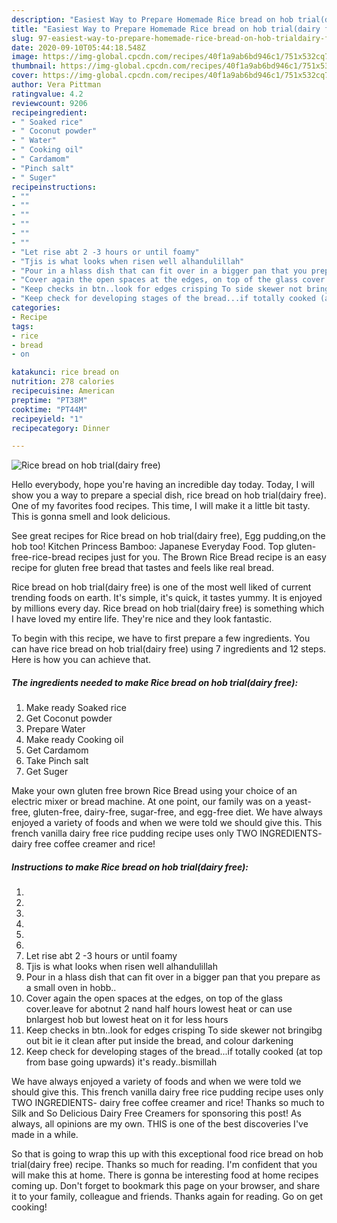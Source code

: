 ```yaml
---
description: "Easiest Way to Prepare Homemade Rice bread on hob trial(dairy free)"
title: "Easiest Way to Prepare Homemade Rice bread on hob trial(dairy free)"
slug: 97-easiest-way-to-prepare-homemade-rice-bread-on-hob-trialdairy-free
date: 2020-09-10T05:44:18.548Z
image: https://img-global.cpcdn.com/recipes/40f1a9ab6bd946c1/751x532cq70/rice-bread-on-hob-trialdairy-free-recipe-main-photo.jpg
thumbnail: https://img-global.cpcdn.com/recipes/40f1a9ab6bd946c1/751x532cq70/rice-bread-on-hob-trialdairy-free-recipe-main-photo.jpg
cover: https://img-global.cpcdn.com/recipes/40f1a9ab6bd946c1/751x532cq70/rice-bread-on-hob-trialdairy-free-recipe-main-photo.jpg
author: Vera Pittman
ratingvalue: 4.2
reviewcount: 9206
recipeingredient:
- " Soaked rice"
- " Coconut powder"
- " Water"
- " Cooking oil"
- " Cardamom"
- "Pinch salt"
- " Suger"
recipeinstructions:
- ""
- ""
- ""
- ""
- ""
- ""
- "Let rise abt 2 -3 hours or until foamy"
- "Tjis is what looks when risen well alhandulillah"
- "Pour in a hlass dish that can fit over in a bigger pan that you prepare as a small oven in hobb.."
- "Cover again the open spaces at the edges, on top of the glass cover.leave for abotnut 2 nand half hours lowest heat or can use bnlargest hob but lowest heat on it for less hours"
- "Keep checks in btn..look for edges crisping To side skewer not bringibg out bit ie it clean after put inside the bread, and colour darkening"
- "Keep check for developing stages of the bread...if totally cooked (at top from base going upwards) it&#39;s ready..bismillah"
categories:
- Recipe
tags:
- rice
- bread
- on

katakunci: rice bread on 
nutrition: 278 calories
recipecuisine: American
preptime: "PT38M"
cooktime: "PT44M"
recipeyield: "1"
recipecategory: Dinner

---
```



![Rice bread on hob trial(dairy free)](https://img-global.cpcdn.com/recipes/40f1a9ab6bd946c1/751x532cq70/rice-bread-on-hob-trialdairy-free-recipe-main-photo.jpg)

Hello everybody, hope you're having an incredible day today. Today, I will show you a way to prepare a special dish, rice bread on hob trial(dairy free). One of my favorites food recipes. This time, I will make it a little bit tasty. This is gonna smell and look delicious.

See great recipes for Rice bread on hob trial(dairy free), Egg pudding,on the hob too! Kitchen Princess Bamboo: Japanese Everyday Food. Top gluten-free-rice-bread recipes just for you. The Brown Rice Bread recipe is an easy recipe for gluten free bread that tastes and feels like real bread.

Rice bread on hob trial(dairy free) is one of the most well liked of current trending foods on earth. It's simple, it's quick, it tastes yummy. It is enjoyed by millions every day. Rice bread on hob trial(dairy free) is something which I have loved my entire life. They're nice and they look fantastic.


To begin with this recipe, we have to first prepare a few ingredients. You can have rice bread on hob trial(dairy free) using 7 ingredients and 12 steps. Here is how you can achieve that.

<!--inarticleads1-->

##### The ingredients needed to make Rice bread on hob trial(dairy free):

1. Make ready  Soaked rice
1. Get  Coconut powder
1. Prepare  Water
1. Make ready  Cooking oil
1. Get  Cardamom
1. Take Pinch salt
1. Get  Suger


Make your own gluten free brown Rice Bread using your choice of an electric mixer or bread machine. At one point, our family was on a yeast-free, gluten-free, dairy-free, sugar-free, and egg-free diet. We have always enjoyed a variety of foods and when we were told we should give this. This french vanilla dairy free rice pudding recipe uses only TWO INGREDIENTS- dairy free coffee creamer and rice! 

<!--inarticleads2-->

##### Instructions to make Rice bread on hob trial(dairy free):

1. 
1. 
1. 
1. 
1. 
1. 
1. Let rise abt 2 -3 hours or until foamy
1. Tjis is what looks when risen well alhandulillah
1. Pour in a hlass dish that can fit over in a bigger pan that you prepare as a small oven in hobb..
1. Cover again the open spaces at the edges, on top of the glass cover.leave for abotnut 2 nand half hours lowest heat or can use bnlargest hob but lowest heat on it for less hours
1. Keep checks in btn..look for edges crisping To side skewer not bringibg out bit ie it clean after put inside the bread, and colour darkening
1. Keep check for developing stages of the bread...if totally cooked (at top from base going upwards) it&#39;s ready..bismillah


We have always enjoyed a variety of foods and when we were told we should give this. This french vanilla dairy free rice pudding recipe uses only TWO INGREDIENTS- dairy free coffee creamer and rice! Thanks so much to Silk and So Delicious Dairy Free Creamers for sponsoring this post! As always, all opinions are my own. THIS is one of the best discoveries I&#39;ve made in a while. 

So that is going to wrap this up with this exceptional food rice bread on hob trial(dairy free) recipe. Thanks so much for reading. I'm confident that you will make this at home. There is gonna be interesting food at home recipes coming up. Don't forget to bookmark this page on your browser, and share it to your family, colleague and friends. Thanks again for reading. Go on get cooking!
